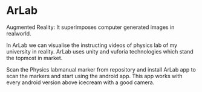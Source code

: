 # ArLab

Augmented Reality: It superimposes  computer generated images in realworld.

In ArLab we can visualise the instructing videos of physics lab of my university in reality.
ArLab uses unity and vuforia technologies which stand the topmost in market.

Scan the Physics labmanual marker from repository and install ArLab app to scan the markers and start using the android app.
This app works with every android version above icecream with a good camera.
